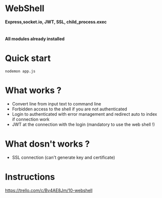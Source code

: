 # WebShell
__Express,socket.io, JWT, SSL, child_process.exec__

#
 **All modules already installed**

# Quick start 
    nodemon app.js 
    
# What works ?
  
  - Convert line from input text to command line
  - Forbidden access to the shell if you are not authenticated
  - Login to authenticated with error management and redirect auto to index if connection work
  - JWT at the connection with the login (mandatory to use the web shell !)

# What dosn't works ?
  - SSL connection (can't generate key and certificate)
  

# Instructions 
https://trello.com/c/Bv4AE8Jm/10-webshell


